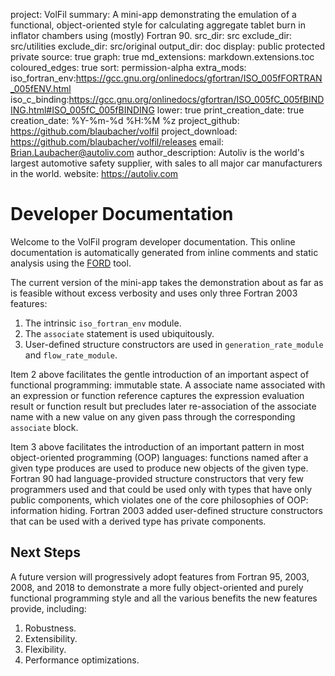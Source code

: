 project: VolFil
summary: A mini-app demonstrating the emulation of a functional, object-oriented style for
         calculating aggregate tablet burn in inflator chambers using (mostly) Fortran 90.
src_dir: src
exclude_dir: src/utilities
exclude_dir: src/original
output_dir: doc
display: public
         protected
         private
source: true
graph: true
md_extensions: markdown.extensions.toc
coloured_edges: true
sort: permission-alpha
extra_mods: iso_fortran_env:https://gcc.gnu.org/onlinedocs/gfortran/ISO_005fFORTRAN_005fENV.html
            iso_c_binding:https://gcc.gnu.org/onlinedocs/gfortran/ISO_005fC_005fBINDING.html#ISO_005fC_005fBINDING
lower: true
print_creation_date: true
creation_date: %Y-%m-%d %H:%M %z
project_github: https://github.com/blaubacher/volfil
project_download: https://github.com/blaubacher/volfil/releases
email: Brian.Laubacher@autoliv.com
author_description: Autoliv is the world's largest automotive safety supplier, with sales to all major car manufacturers in the world.
website: https://autoliv.com

Developer Documentation
=======================

Welcome to the VolFil program developer documentation.  This online documentation is
automatically generated from inline comments and static analysis using the [FORD] tool.

The current version of the mini-app takes the demonstration about as far as is feasible
without excess verbosity and uses only three Fortran 2003 features:

1. The intrinsic `iso_fortran_env` module.
2. The `associate` statement is used ubiquitously.
3. User-defined structure constructors are used in `generation_rate_module` and `flow_rate_module`.

Item 2 above facilitates the gentle introduction of an important aspect of functional programming:
immutable state.  A associate name associated with an expression or function reference captures
the expression evaluation result or function result but precludes later re-association of
the associate name with a new value on any given pass through the corresponding `associate`
block.

Item 3 above facilitates the introduction of an important pattern in most object-oriented programming (OOP)
languages: functions named after a given type produces are used to produce new objects of the given
type.  Fortran 90 had language-provided structure constructors that very few programmers used and that
could be used only with types that have only public components, which violates one of the core
philosophies of OOP: information hiding. Fortran 2003 added user-defined structure constructors that
can be used with a derived type has private components.

Next Steps
----------

A future version will progressively adopt features from Fortran 95, 2003, 2008, and 2018
to demonstrate a more fully object-oriented and purely functional programming style and
all the various benefits the new features provide, including:
1. Robustness.
2. Extensibility.
3. Flexibility.
4. Performance optimizations.

[FORD]: https://github.com/Fortran-FOSS-Programmers/ford#readme

[_____ Comments _______]:#
[source: display source code corresponding to item being documented]:#
[graph: generate call graphs, module dependency graphs, derive type composition/inheritance graphs ]:#
[sort: different sorting schemes for the modules or procedures or programs or derived types (alpha = alphabetical see wiki).]:#
[extra_mods: documentation for intrinsic modules]:#

[This document is a FORD project file, formatted with Pythonic Markdown                                      ]:#
[See https://github.com/Fortran-FOSS-programmers/ford/wiki/Project-File-Options for more info on writing FORD project files]:#



